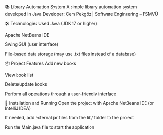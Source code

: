 📚 Library Automation System
A simple library automation system developed in Java
Developer: Cem Pekgöz | Software Engineering – FSMVÜ

🛠️ Technologies Used
Java (JDK 17 or higher)

Apache NetBeans IDE

Swing GUI (user interface)

File-based data storage (may use .txt files instead of a database)

📦 Project Features
Add new books

View book list

Delete/update books

Perform all operations through a user-friendly interface

🔧 Installation and Running
Open the project with Apache NetBeans IDE (or IntelliJ IDEA)

If needed, add external jar files from the lib/ folder to the project

Run the Main.java file to start the application
